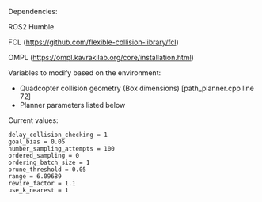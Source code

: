 Dependencies:

ROS2 Humble

FCL (https://github.com/flexible-collision-library/fcl)

OMPL (https://ompl.kavrakilab.org/core/installation.html)

Variables to modify based on the environment:

- Quadcopter collision geometry (Box dimensions) [path_planner.cpp line 72]
- Planner parameters listed below

Current values:
```
delay_collision_checking = 1
goal_bias = 0.05
number_sampling_attempts = 100
ordered_sampling = 0
ordering_batch_size = 1
prune_threshold = 0.05
range = 6.09689
rewire_factor = 1.1
use_k_nearest = 1
```
